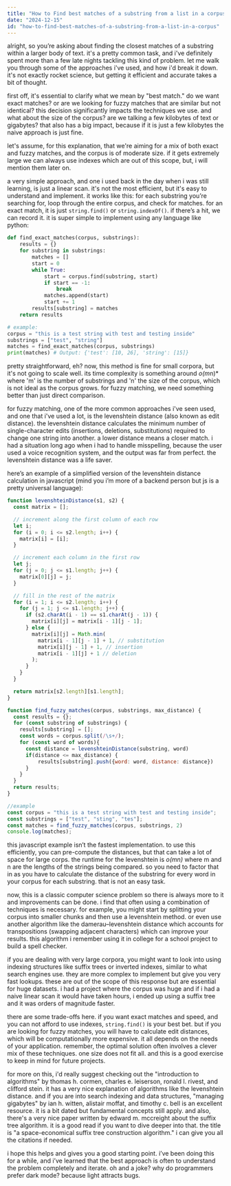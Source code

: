 ```yaml
---
title: "How to Find best matches of a substring from a list in a corpus?"
date: "2024-12-15"
id: "how-to-find-best-matches-of-a-substring-from-a-list-in-a-corpus"
---
```


alright, so you’re asking about finding the closest matches of a substring within a larger body of text. it's a pretty common task, and i've definitely spent more than a few late nights tackling this kind of problem. let me walk you through some of the approaches i've used, and how i'd break it down. it's not exactly rocket science, but getting it efficient and accurate takes a bit of thought.

first off, it's essential to clarify what we mean by "best match." do we want exact matches? or are we looking for fuzzy matches that are similar but not identical? this decision significantly impacts the techniques we use. and what about the size of the corpus? are we talking a few kilobytes of text or gigabytes? that also has a big impact, because if it is just a few kilobytes the naive approach is just fine.

let's assume, for this explanation, that we're aiming for a mix of both exact and fuzzy matches, and the corpus is of moderate size. if it gets extremely large we can always use indexes which are out of this scope, but, i will mention them later on.

a very simple approach, and one i used back in the day when i was still learning, is just a linear scan. it's not the most efficient, but it's easy to understand and implement. it works like this: for each substring you’re searching for, loop through the entire corpus, and check for matches. for an exact match, it is just `string.find()` or `string.indexOf()`. if there’s a hit, we can record it. it is super simple to implement using any language like python:

```python
def find_exact_matches(corpus, substrings):
    results = {}
    for substring in substrings:
        matches = []
        start = 0
        while True:
            start = corpus.find(substring, start)
            if start == -1:
                break
            matches.append(start)
            start += 1
        results[substring] = matches
    return results

# example:
corpus = "this is a test string with test and testing inside"
substrings = ["test", "string"]
matches = find_exact_matches(corpus, substrings)
print(matches) # Output: {'test': [10, 26], 'string': [15]}
```

pretty straightforward, eh? now, this method is fine for small corpora, but it's not going to scale well. its time complexity is something around *o(m*n)* where 'm' is the number of substrings and 'n' the size of the corpus, which is not ideal as the corpus grows. for fuzzy matching, we need something better than just direct comparison.

for fuzzy matching, one of the more common approaches i've seen used, and one that i've used a lot, is the levenshtein distance (also known as edit distance). the levenshtein distance calculates the minimum number of single-character edits (insertions, deletions, substitutions) required to change one string into another. a lower distance means a closer match. i had a situation long ago when i had to handle misspelling, because the user used a voice recognition system, and the output was far from perfect. the levenshtein distance was a life saver.

here’s an example of a simplified version of the levenshtein distance calculation in javascript (mind you i’m more of a backend person but js is a pretty universal language):

```javascript
function levenshteinDistance(s1, s2) {
  const matrix = [];

  // increment along the first column of each row
  let i;
  for (i = 0; i <= s2.length; i++) {
    matrix[i] = [i];
  }

  // increment each column in the first row
  let j;
  for (j = 0; j <= s1.length; j++) {
    matrix[0][j] = j;
  }

  // fill in the rest of the matrix
  for (i = 1; i <= s2.length; i++) {
    for (j = 1; j <= s1.length; j++) {
      if (s2.charAt(i - 1) == s1.charAt(j - 1)) {
        matrix[i][j] = matrix[i - 1][j - 1];
      } else {
        matrix[i][j] = Math.min(
          matrix[i - 1][j - 1] + 1, // substitution
          matrix[i][j - 1] + 1, // insertion
          matrix[i - 1][j] + 1 // deletion
        );
      }
    }
  }

  return matrix[s2.length][s1.length];
}

function find_fuzzy_matches(corpus, substrings, max_distance) {
  const results = {};
  for (const substring of substrings) {
    results[substring] = [];
    const words = corpus.split(/\s+/);
    for (const word of words){
      const distance = levenshteinDistance(substring, word)
      if(distance <= max_distance) {
          results[substring].push({word: word, distance: distance})
      }
    }
  }
  return results;
}

//example
const corpus = "this is a test string with test and testing inside";
const substrings = ["test", "sting", "tes"];
const matches = find_fuzzy_matches(corpus, substrings, 2)
console.log(matches);
```

this javascript example isn’t the fastest implementation. to use this efficiently, you can pre-compute the distances, but that can take a lot of space for large corps. the runtime for the levenshtein is *o(mn)* where m and n are the lengths of the strings being compared. so you need to factor that in as you have to calculate the distance of the substring for every word in your corpus for each substring. that is not an easy task.

now, this is a classic computer science problem so there is always more to it and improvements can be done. i find that often using a combination of techniques is necessary. for example, you might start by splitting your corpus into smaller chunks and then use a levenshtein method. or even use another algorithm like the damerau–levenshtein distance which accounts for transpositions (swapping adjacent characters) which can improve your results. this algorithm i remember using it in college for a school project to build a spell checker.

if you are dealing with very large corpora, you might want to look into using indexing structures like suffix trees or inverted indexes, similar to what search engines use. they are more complex to implement but give you very fast lookups. these are out of the scope of this response but are essential for huge datasets. i had a project where the corpus was huge and if i had a naive linear scan it would have taken hours, i ended up using a suffix tree and it was orders of magnitude faster.

there are some trade-offs here. if you want exact matches and speed, and you can not afford to use indexes, `string.find()` is your best bet. but if you are looking for fuzzy matches, you will have to calculate edit distances, which will be computationally more expensive. it all depends on the needs of your application. remember, the optimal solution often involves a clever mix of these techniques. one size does not fit all. and this is a good exercise to keep in mind for future projects.

for more on this, i'd really suggest checking out the "introduction to algorithms" by thomas h. cormen, charles e. leiserson, ronald l. rivest, and clifford stein. it has a very nice explanation of algorithms like the levenshtein distance. and if you are into search indexing and data structures, "managing gigabytes" by ian h. witten, alistair moffat, and timothy c. bell is an excellent resource. it is a bit dated but fundamental concepts still apply. and also, there's a very nice paper written by edward m. mccreight about the suffix tree algorithm. it is a good read if you want to dive deeper into that. the title is "a space-economical suffix tree construction algorithm." i can give you all the citations if needed.

i hope this helps and gives you a good starting point. i’ve been doing this for a while, and i’ve learned that the best approach is often to understand the problem completely and iterate.
oh and a joke? why do programmers prefer dark mode? because light attracts bugs.
